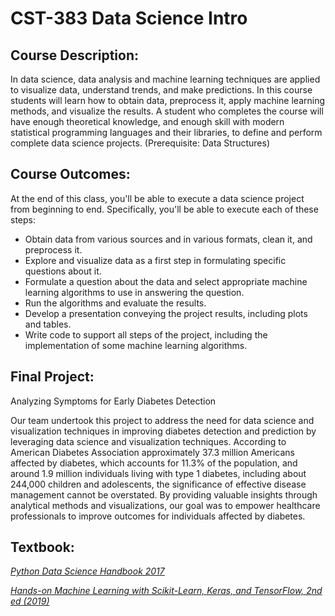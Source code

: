 # CST-383 Data Science Intro

## Course Description: 

In data science, data analysis and machine learning techniques are applied to visualize data, understand trends, and make predictions. In this course students will learn how to obtain data, preprocess it, apply machine learning methods, and visualize the results. A student who completes the course will have enough theoretical knowledge, and enough skill with modern statistical programming languages and their libraries, to define and perform complete data science projects. (Prerequisite: Data Structures)

## Course Outcomes:
At the end of this class, you'll be able to execute a data science project from beginning to end.  Specifically, you'll be able to execute each of these steps:

- Obtain data from various sources and in various formats, clean it, and preprocess it.
- Explore and visualize data as a first step in formulating specific questions about it.
- Formulate a question about the data and select appropriate machine learning algorithms to use in answering the question.
- Run the algorithms and evaluate the results.
- Develop a presentation conveying the project results, including plots and tables.
- Write code to support all steps of the project, including the implementation of some machine learning algorithms.

## Final Project:

Analyzing Symptoms for Early Diabetes Detection

Our team undertook this project to address the need for data science and visualization techniques in improving diabetes detection and prediction by leveraging data science and visualization techniques. According to American Diabetes Association approximately 37.3 million Americans affected by diabetes, which accounts for 11.3% of the population, and around 1.9 million individuals living with type 1 diabetes, including about 244,000 children and adolescents, the significance of effective disease management cannot be overstated. By providing valuable insights through analytical methods and visualizations, our goal was to empower healthcare professionals to improve outcomes for individuals affected by diabetes.

## Textbook: 
[*Python Data Science Handbook 2017*](https://github.com/Jamham1020/final-projects/blob/main/CST-383-Data-Science/Python%20Data%20Science%20Handbook.pdf) 

[*Hands-on Machine Learning with Scikit-Learn, Keras, and TensorFlow, 2nd ed (2019)*](https://github.com/wdp-007/Deep-learning-books/blob/master/1.%20Machine%20Leaning%20and%20Deep%20Learning/Hands%20on%20Machine%20Learning%20with%20Scikit%20Learn%20Keras%20and%20TensorFlow%202nd%20Edition-2019.pdf)

